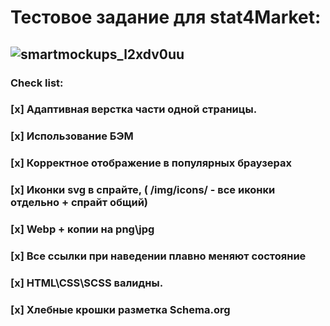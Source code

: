 # Тестовое задание для stat4Market:
## ![smartmockups_l2xdv0uu](https://user-images.githubusercontent.com/96477650/167300756-6a6daf27-a5a7-42f2-80db-18400c4d5c78.jpg)

### Check list:
### [x] Адаптивная верстка части одной страницы.
### [x] Использование БЭМ
### [x] Корректное отображение в популярных браузерах
### [x] Иконки svg в спрайте, ( /img/icons/ - все иконки отдельно + спрайт общий)
### [x] Webp + копии на png\jpg
### [x] Все ссылки при наведении плавно меняют состояние
### [x] HTML\CSS\SCSS валидны.
### [x] Хлебные крошки разметка Schema.org
